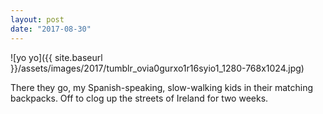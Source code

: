 ```yaml
---
layout: post
date: "2017-08-30"
---
```


![yo yo]({{ site.baseurl }}/assets/images/2017/tumblr_ovia0gurxo1r16syio1_1280-768x1024.jpg)

There they go, my Spanish-speaking, slow-walking kids in their matching backpacks. Off to clog up the streets of Ireland for two weeks.
